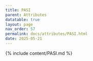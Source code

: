 ```yaml
---
title: PASI
parent: Attributes
datatable: true
layout: page
nav_order: 57
permalink: docs/attributes/PASI.html
date: 2025-05-21
---
```

{% include content/PASI.md %}

